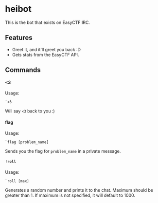 # heibot

This is the bot that exists on EasyCTF IRC.

## Features

- Greet it, and it'll greet you back :D
- Gets stats from the EasyCTF API.

## Commands

#### <3

Usage:

    `<3

Will say `<3` back to you :)

#### flag

Usage:

    `flag [problem_name]

Sends you the flag for `problem_name` in a private message.

#### `!roll`

Usage:

    `roll [max]

Generates a random number and prints it to the chat. Maximum should be greater than 1. If maximum is not specified, it will default to 1000.
